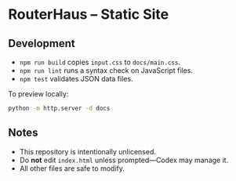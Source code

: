 # RouterHaus – Static Site

## Development
- `npm run build` copies `input.css` to `docs/main.css`.
- `npm run lint` runs a syntax check on JavaScript files.
- `npm test` validates JSON data files.

To preview locally:
```bash
python -m http.server -d docs
```

## Notes
- This repository is intentionally unlicensed.
- Do **not** edit `index.html` unless prompted—Codex may manage it.
- All other files are safe to modify.
